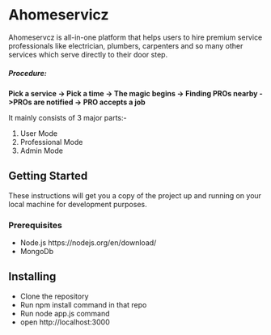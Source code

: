 <html>
  
 <body>
  <h1>Ahomeservicz</h1>
  <p>Ahomeservcz is all-in-one platform that helps users to hire premium service professionals like electrician, plumbers, carpenters and so   many other services which serve directly to their door step.</p>

  <h5>Procedure:</h5>
  <b>Pick a service -> Pick a time -> The magic begins -> Finding PROs nearby ->PROs are notified -> PRO accepts a job</b>

  <p>It mainly consists of 3 major parts:-</p>
  <ol>
  <li>User Mode</li>
  <li>Professional Mode</li>
  <li>Admin Mode</li>
  </ol>

  <h2>Getting Started</h2>
  <p>These instructions will get you a copy of the project up and running on your local machine for development purposes.</p>
  <h3>Prerequisites</h3>
  <ul>
  <li>Node.js <span>https://nodejs.org/en/download/</span></li>
  <li>MongoDb</li>
  </ul>
  
  <h2>Installing</h2>
  <ul>
  <li>Clone the repository</li>
  <li>Run npm install command in that repo</li>
  <li>Run node app.js command</li>
  <li>open http://localhost:3000 </li>
  </ul>
  
  </body>
  </html>
